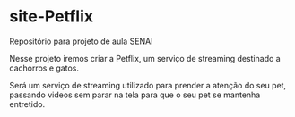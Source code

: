 # site-Petflix
Repositório para projeto de aula SENAI

Nesse projeto iremos criar a Petflix, um serviço de streaming destinado a cachorros e gatos.

Será um serviço de streaming utilizado para prender a atenção do seu pet, passando videos sem parar na tela para que o seu pet se mantenha entretido.